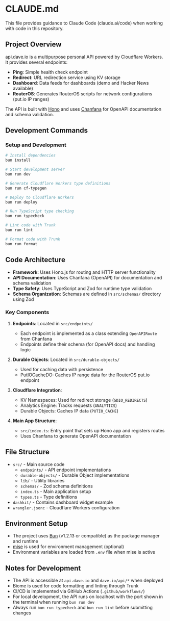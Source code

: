# CLAUDE.md

This file provides guidance to Claude Code (claude.ai/code) when working with code in this repository.

## Project Overview

api.dave.io is a multipurpose personal API powered by Cloudflare Workers. It provides several endpoints:

- **Ping**: Simple health check endpoint
- **Redirect**: URL redirection service using KV storage
- **Dashboard**: Data feeds for dashboards (demo and Hacker News available)
- **RouterOS**: Generates RouterOS scripts for network configurations (put.io IP ranges)

The API is built with [Hono](https://hono.dev) and uses [Chanfana](https://github.com/cloudflare/chanfana) for OpenAPI documentation and schema validation.

## Development Commands

### Setup and Development

```bash
# Install dependencies
bun install

# Start development server
bun run dev

# Generate Cloudflare Workers type definitions
bun run cf-typegen

# Deploy to Cloudflare Workers
bun run deploy

# Run TypeScript type checking
bun run typecheck

# Lint code with Trunk
bun run lint

# Format code with Trunk
bun run format
```

## Code Architecture

- **Framework**: Uses Hono.js for routing and HTTP server functionality
- **API Documentation**: Uses Chanfana (OpenAPI) for documentation and schema validation
- **Type Safety**: Uses TypeScript and Zod for runtime type validation
- **Schema Organization**: Schemas are defined in `src/schemas/` directory using Zod

### Key Components

1. **Endpoints**: Located in `src/endpoints/`

   - Each endpoint is implemented as a class extending `OpenAPIRoute` from Chanfana
   - Endpoints define their schema (for OpenAPI docs) and handling logic
2. **Durable Objects**: Located in `src/durable-objects/`

   - Used for caching data with persistence
   - PutIOCacheDO: Caches IP range data for the RouterOS put.io endpoint
3. **Cloudflare Integration**:

   - KV Namespaces: Used for redirect storage (`GDIO_REDIRECTS`)
   - Analytics Engine: Tracks requests (`ANALYTICS`)
   - Durable Objects: Caches IP data (`PUTIO_CACHE`)
4. **Main App Structure**:

   - `src/index.ts`: Entry point that sets up Hono app and registers routes
   - Uses Chanfana to generate OpenAPI documentation

## File Structure

- `src/` - Main source code
  - `endpoints/` - API endpoint implementations
  - `durable-objects/` - Durable Object implementations
  - `lib/` - Utility libraries
  - `schemas/` - Zod schema definitions
  - `index.ts` - Main application setup
  - `types.ts` - Type definitions
- `dashkit/` - Contains dashboard widget example
- `wrangler.jsonc` - Cloudflare Workers configuration

## Environment Setup

- The project uses [Bun](https://bun.sh/) (v1.2.13 or compatible) as the package manager and runtime
- [mise](https://mise.jdx.dev/) is used for environment management (optional)
- Environment variables are loaded from `.env` file when mise is active

## Notes for Development

- The API is accessible at `api.dave.io` and `dave.io/api/*` when deployed
- Biome is used for code formatting and linting through Trunk
- CI/CD is implemented via GitHub Actions (`.github/workflows/`)
- For local development, the API runs on localhost with the port shown in the terminal when running `bun run dev`
- Always run `bun run typecheck` and `bun run lint` before submitting changes
